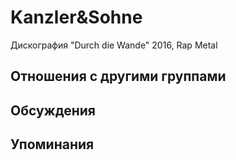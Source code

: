 # Kanzler&Sohne

Дискография
"Durch die Wande" 2016, Rap Metal

## Отношения с другими группами


## Обсуждения


## Упоминания

